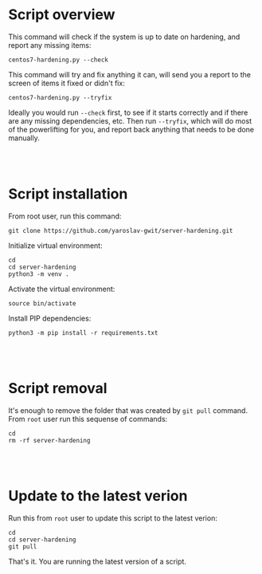# Script overview
This command will check if the system is up to date on hardening, and report any missing items:
```
centos7-hardening.py --check
```

This command will try and fix anything it can, will send you a report to the screen of items it fixed or didn't fix:
```
centos7-hardening.py --tryfix
```

Ideally you would run `--check` first, to see if it starts correctly and if there are any missing dependencies, etc. Then run `--tryfix`, which will do most of the powerlifting for you, and report back anything that needs to be done manually.

<br>
<br>

# Script installation
From root user, run this command:
```
git clone https://github.com/yaroslav-gwit/server-hardening.git
```

Initialize virtual environment:
```
cd
cd server-hardening
python3 -m venv .
```

Activate the virtual environment:
```
source bin/activate
```

Install PIP dependencies:
```
python3 -m pip install -r requirements.txt
```

<br>
<br>

# Script removal
It's enough to remove the folder that was created by `git pull` command. From `root` user run this sequense of commands:
```
cd
rm -rf server-hardening
```

<br>
<br>

# Update to the latest verion
Run this from `root` user to update this script to the latest verion:
```
cd
cd server-hardening
git pull
```

That's it. You are running the latest version of a script.